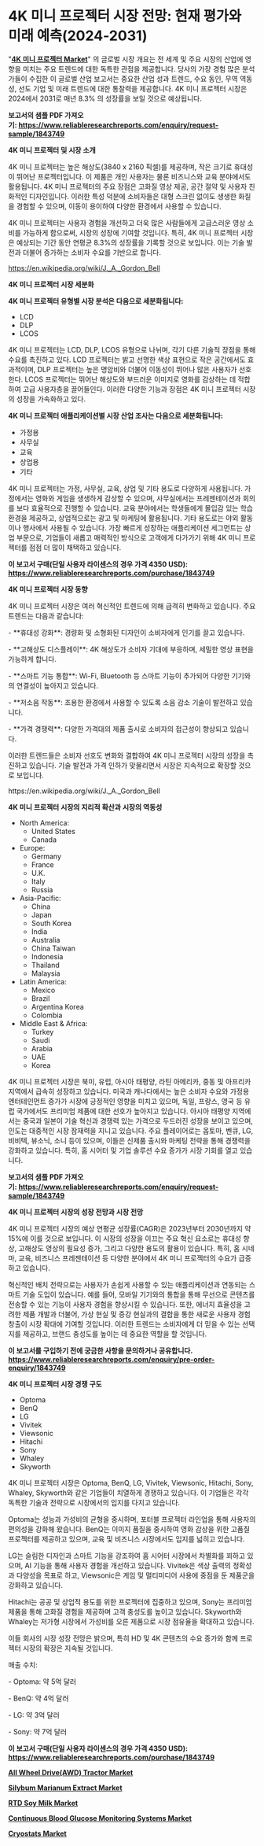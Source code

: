 <p><h1>4K 미니 프로젝터 시장 전망: 현재 평가와 미래 예측(2024-2031)</h1></p><p>"<strong><a href="https://www.reliableresearchreports.com/4k-mini-projector-r1843749?utm_campaign=105&utm_medium=7&utm_source=Github&utm_content=ia&utm_term=07112024&utm_id=4k-mini-projector">4K 미니 프로젝터 Market</a></strong>" 의 글로벌 시장 개요는 전 세계 및 주요 시장의 산업에 영향을 미치는 주요 트렌드에 대한 독특한 관점을 제공합니다. 당사의 가장 경험 많은 분석가들이 수집한 이 글로벌 산업 보고서는 중요한 산업 성과 트렌드, 수요 동인, 무역 역동성, 선도 기업 및 미래 트렌드에 대한 통찰력을 제공합니다. 4K 미니 프로젝터 시장은 2024에서 2031로 매년 8.3% 의 성장률을 보일 것으로 예상됩니다.</p>
<p><strong>보고서의 샘플 PDF 가져오기:&nbsp;<a href="https://www.reliableresearchreports.com/enquiry/request-sample/1843749?utm_campaign=105&utm_medium=7&utm_source=Github&utm_content=ia&utm_term=07112024&utm_id=4k-mini-projector">https://www.reliableresearchreports.com/enquiry/request-sample/1843749</a></strong></p>
<p><strong>4K 미니 프로젝터 및 시장 소개</strong></p>
<p><p>4K 미니 프로젝터는 높은 해상도(3840 x 2160 픽셀)를 제공하며, 작은 크기로 휴대성이 뛰어난 프로젝터입니다. 이 제품은 개인 사용자는 물론 비즈니스와 교육 분야에서도 활용됩니다. 4K 미니 프로젝터의 주요 장점은 고화질 영상 제공, 공간 절약 및 사용자 친화적인 디자인입니다. 이러한 특성 덕분에 소비자들은 대형 스크린 없이도 생생한 화질을 경험할 수 있으며, 이동이 용이하여 다양한 환경에서 사용할 수 있습니다.</p><p>4K 미니 프로젝터는 사용자 경험을 개선하고 더욱 많은 사람들에게 고급스러운 영상 소비를 가능하게 함으로써, 시장의 성장에 기여할 것입니다. 특히, 4K 미니 프로젝터 시장은 예상되는 기간 동안 연평균 8.3%의 성장률을 기록할 것으로 보입니다. 이는 기술 발전과 더불어 증가하는 소비자 수요를 기반으로 합니다.</p></p>
<p><a href="https://en.wikipedia.org/wiki/J._A._Gordon_Bell?utm_campaign=105&utm_medium=7&utm_source=Github&utm_content=ia&utm_term=07112024&utm_id=4k-mini-projector">https://en.wikipedia.org/wiki/J._A._Gordon_Bell</a></p>
<p><strong>4K 미니 프로젝터 시장 세분화</strong></p>
<p><strong>4K 미니 프로젝터 유형별 시장 분석은 다음으로 세분화됩니다:</strong></p>
<p><ul><li>LCD</li><li>DLP</li><li>LCOS</li></ul></p>
<p><p>4K 미니 프로젝터는 LCD, DLP, LCOS 유형으로 나뉘며, 각기 다른 기술적 장점을 통해 수요를 촉진하고 있다. LCD 프로젝터는 밝고 선명한 색상 표현으로 작은 공간에서도 효과적이며, DLP 프로젝터는 높은 명암비와 더불어 이동성이 뛰어나 많은 사용자가 선호한다. LCOS 프로젝터는 뛰어난 해상도와 부드러운 이미지로 영화를 감상하는 데 적합하여 고급 사용자층을 끌어들인다. 이러한 다양한 기능과 장점은 4K 미니 프로젝터 시장의 성장을 가속화하고 있다.</p></p>
<p><strong>4K 미니 프로젝터 애플리케이션별 시장 산업 조사는 다음으로 세분화됩니다:</strong></p>
<p><ul><li>가정용</li><li>사무실</li><li>교육</li><li>상업용</li><li>기타</li></ul></p>
<p><p>4K 미니 프로젝터는 가정, 사무실, 교육, 상업 및 기타 용도로 다양하게 사용됩니다. 가정에서는 영화와 게임을 생생하게 감상할 수 있으며, 사무실에서는 프레젠테이션과 회의를 보다 효율적으로 진행할 수 있습니다. 교육 분야에서는 학생들에게 몰입감 있는 학습 환경을 제공하고, 상업적으로는 광고 및 마케팅에 활용됩니다. 기타 용도로는 야외 활동이나 행사에서 사용될 수 있습니다. 가장 빠르게 성장하는 애플리케이션 세그먼트는 상업 부문으로, 기업들이 새롭고 매력적인 방식으로 고객에게 다가가기 위해 4K 미니 프로젝터를 점점 더 많이 채택하고 있습니다.</p></p>
<p><strong>이 보고서 구매(단일 사용자 라이센스의 경우 가격 4350 USD): <a href="https://www.reliableresearchreports.com/purchase/1843749?utm_campaign=105&utm_medium=7&utm_source=Github&utm_content=ia&utm_term=07112024&utm_id=4k-mini-projector">https://www.reliableresearchreports.com/purchase/1843749</a></strong></p>
<p><strong>4K 미니 프로젝터 시장 동향</strong></p>
<p><p>4K 미니 프로젝터 시장은 여러 혁신적인 트렌드에 의해 급격히 변화하고 있습니다. 주요 트렌드는 다음과 같습니다:</p><p>- **휴대성 강화**: 경량화 및 소형화된 디자인이 소비자에게 인기를 끌고 있습니다.</p><p>- **고해상도 디스플레이**: 4K 해상도가 소비자 기대에 부응하며, 세밀한 영상 표현을 가능하게 합니다.</p><p>- **스마트 기능 통합**: Wi-Fi, Bluetooth 등 스마트 기능이 추가되어 다양한 기기와의 연결성이 높아지고 있습니다.</p><p>- **저소음 작동**: 조용한 환경에서 사용할 수 있도록 소음 감소 기술이 발전하고 있습니다.</p><p>- **가격 경쟁력**: 다양한 가격대의 제품 출시로 소비자의 접근성이 향상되고 있습니다.</p><p>이러한 트렌드들은 소비자 선호도 변화와 결합하여 4K 미니 프로젝터 시장의 성장을 촉진하고 있습니다. 기술 발전과 가격 인하가 맞물리면서 시장은 지속적으로 확장할 것으로 보입니다.</p></p>
<p>https://en.wikipedia.org/wiki/J._A._Gordon_Bell</p>
<p><strong>4K 미니 프로젝터 시장의 지리적 확산과 시장의 역동성</strong></p>
<p><ul>
    <li>
        North America:
        <ul>
            <li>United States</li>
            <li>Canada</li>
        </ul>
    </li>
    <li>
        Europe:
        <ul>
            <li>Germany</li>
            <li>France</li>
            <li>U.K.</li>
            <li>Italy</li>
            <li>Russia</li>
        </ul>
    </li>
    <li>
        Asia-Pacific:
        <ul>
            <li>China</li>
            <li>Japan</li>
            <li>South Korea</li>
            <li>India</li>
            <li>Australia</li>
            <li>China Taiwan</li>
            <li>Indonesia</li>
            <li>Thailand</li>
            <li>Malaysia</li>
        </ul>
    </li>
    <li>
        Latin America:
        <ul>
            <li>Mexico</li>
            <li>Brazil</li>
            <li>Argentina Korea</li>
            <li>Colombia</li>
        </ul>
    </li>
    <li>
        Middle East & Africa:
        <ul>
            <li>Turkey</li>
            <li>Saudi</li>
            <li>Arabia</li>
            <li>UAE</li>
            <li>Korea</li>
        </ul>
    </li>
    </ul></p>
<p><p>4K 미니 프로젝터 시장은 북미, 유럽, 아시아 태평양, 라틴 아메리카, 중동 및 아프리카 지역에서 급속히 성장하고 있습니다. 미국과 캐나다에서는 높은 소비자 수요와 가정용 엔터테인먼트 증가가 시장에 긍정적인 영향을 미치고 있으며, 독일, 프랑스, 영국 등 유럽 국가에서도 프리미엄 제품에 대한 선호가 높아지고 있습니다. 아시아 태평양 지역에서는 중국과 일본이 기술 혁신과 경쟁력 있는 가격으로 두드러진 성장을 보이고 있으며, 인도는 대중적인 시장 잠재력을 지니고 있습니다. 주요 플레이어로는 옵토마, 벤큐, LG, 비비텍, 뷰소닉, 소니 등이 있으며, 이들은 신제품 출시와 마케팅 전략을 통해 경쟁력을 강화하고 있습니다. 특히, 홈 시어터 및 기업 솔루션 수요 증가가 시장 기회를 열고 있습니다.</p></p>
<p><strong>보고서의 샘플 PDF 가져오기:&nbsp;<a href="https://www.reliableresearchreports.com/enquiry/request-sample/1843749?utm_campaign=105&utm_medium=7&utm_source=Github&utm_content=ia&utm_term=07112024&utm_id=4k-mini-projector">https://www.reliableresearchreports.com/enquiry/request-sample/1843749</a></strong></p>
<p><strong>4K 미니 프로젝터 시장의 성장 전망과 시장 전망</strong></p>
<p><p>4K 미니 프로젝터 시장의 예상 연평균 성장률(CAGR)은 2023년부터 2030년까지 약 15%에 이를 것으로 보입니다. 이 시장의 성장을 이끄는 주요 혁신 요소로는 휴대성 향상, 고해상도 영상의 필요성 증가, 그리고 다양한 용도의 활용이 있습니다. 특히, 홈 시네마, 교육, 비즈니스 프레젠테이션 등 다양한 분야에서 4K 미니 프로젝터의 수요가 급증하고 있습니다.</p><p>혁신적인 배치 전략으로는 사용자가 손쉽게 사용할 수 있는 애플리케이션과 연동되는 스마트 기술 도입이 있습니다. 예를 들어, 모바일 기기와의 통합을 통해 무선으로 콘텐츠를 전송할 수 있는 기능이 사용자 경험을 향상시킬 수 있습니다. 또한, 에너지 효율성을 고려한 제품 개발과 더불어, 가상 현실 및 증강 현실과의 결합을 통한 새로운 사용자 경험 창출이 시장 확대에 기여할 것입니다. 이러한 트렌드는 소비자에게 더 믿을 수 있는 선택지를 제공하고, 브랜드 충성도를 높이는 데 중요한 역할을 할 것입니다.</p></p>
<p><strong>이 보고서를 구입하기 전에 궁금한 사항을 문의하거나 공유합니다. <a href="https://www.reliableresearchreports.com/enquiry/pre-order-enquiry/1843749?utm_campaign=105&utm_medium=7&utm_source=Github&utm_content=ia&utm_term=07112024&utm_id=4k-mini-projector">https://www.reliableresearchreports.com/enquiry/pre-order-enquiry/1843749</a></strong></p>
<p><strong>4K 미니 프로젝터 시장 경쟁 구도</strong></p>
<p><ul><li>Optoma</li><li>BenQ</li><li>LG</li><li>Vivitek</li><li>Viewsonic</li><li>Hitachi</li><li>Sony</li><li>Whaley</li><li>Skyworth</li></ul></p>
<p><p>4K 미니 프로젝터 시장은 Optoma, BenQ, LG, Vivitek, Viewsonic, Hitachi, Sony, Whaley, Skyworth와 같은 기업들이 치열하게 경쟁하고 있습니다. 이 기업들은 각각 독특한 기술과 전략으로 시장에서의 입지를 다지고 있습니다.</p><p>Optoma는 성능과 가성비의 균형을 중시하며, 포터블 프로젝터 라인업을 통해 사용자의 편의성을 강화해 왔습니다. BenQ는 이미지 품질을 중시하여 영화 감상을 위한 고품질 프로젝터를 제공하고 있으며, 교육 및 비즈니스 시장에서도 입지를 넓히고 있습니다.</p><p>LG는 슬림한 디자인과 스마트 기능을 강조하여 홈 시어터 시장에서 차별화를 꾀하고 있으며, AI 기능을 통해 사용자 경험을 개선하고 있습니다. Vivitek은 색상 출력의 정확성과 다양성을 목표로 하고, Viewsonic은 게임 및 멀티미디어 사용에 중점을 둔 제품군을 강화하고 있습니다.</p><p>Hitachi는 공공 및 상업적 용도를 위한 프로젝터에 집중하고 있으며, Sony는 프리미엄 제품을 통해 고화질 경험을 제공하며 고객 충성도를 높이고 있습니다. Skyworth와 Whaley는 저가형 시장에서 가성비를 오른 제품으로 시장 점유율을 확대하고 있습니다.</p><p>이들 회사의 시장 성장 전망은 밝으며, 특히 HD 및 4K 콘텐츠의 수요 증가와 함께 프로젝터 시장의 확장은 지속될 것입니다.</p><p>매출 수치:</p><p>- Optoma: 약 5억 달러</p><p>- BenQ: 약 4억 달러</p><p>- LG: 약 3억 달러</p><p>- Sony: 약 7억 달러</p></p>
<p><strong>이 보고서 구매(단일 사용자 라이센스의 경우 가격 4350 USD): <a href="https://www.reliableresearchreports.com/purchase/1843749?utm_campaign=105&utm_medium=7&utm_source=Github&utm_content=ia&utm_term=07112024&utm_id=4k-mini-projector">https://www.reliableresearchreports.com/purchase/1843749</a></strong></p>
<p><strong><p><a href="https://www.linkedin.com/pulse/all-wheel-driveawd-tractor-market-segmentation-geographical-81ave?utm_campaign=105&utm_medium=7&utm_source=Github&utm_content=ia&utm_term=07112024&utm_id=4k-mini-projector">All Wheel Drive(AWD) Tractor Market</a></p><p><a href="https://github.com/JamesCox407/Market-Research-Report-List-1/blob/main/silybum-marianum-extract-market.md?utm_campaign=105&utm_medium=7&utm_source=Github&utm_content=ia&utm_term=07112024&utm_id=4k-mini-projector">Silybum Marianum Extract Market</a></p><p><a href="https://www.linkedin.com/pulse/navigating-global-rtd-soy-milk-market-landscape-trends-itfme?utm_campaign=105&utm_medium=7&utm_source=Github&utm_content=ia&utm_term=07112024&utm_id=4k-mini-projector">RTD Soy Milk Market</a></p><p><a href="https://issuu.com/reportprime-2/docs/continuous-blood-glucose-monitoring_457bb3ac5cedd5?utm_campaign=105&utm_medium=7&utm_source=Github&utm_content=ia&utm_term=07112024&utm_id=4k-mini-projector">Continuous Blood Glucose Monitoring Systems Market</a></p><p><a href="https://issuu.com/reportprime-2/docs/cryostats-market-size-2030.pptx_e0c35ca0728547?utm_campaign=105&utm_medium=7&utm_source=Github&utm_content=ia&utm_term=07112024&utm_id=4k-mini-projector">Cryostats Market</a></p></strong></p>
<p></p>